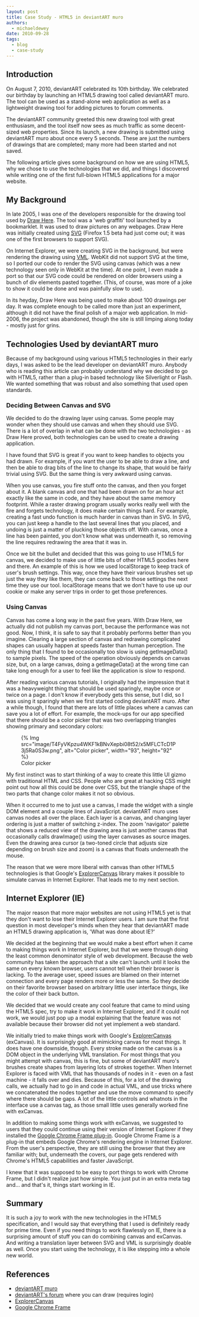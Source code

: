 ```yaml
---
layout: post
title: Case Study - HTML5 in deviantART muro
authors:
  - michaeldewey
date: 2010-09-28
tags:
  - blog
  - case-study
---
```


## Introduction
 
On August 7, 2010, deviantART celebrated its 10th birthday.
We celebrated our birthday by launching an HTML5 drawing tool called deviantART muro.
The tool can be used as a stand-alone web application as well as a lightweight drawing
tool for adding pictures to forum comments.

The deviantART community greeted this new drawing tool with great enthusiasm,
and the tool itself now sees as much traffic as some decent-sized web properties.
Since its launch, a new drawing is submitted using deviantART muro about once every 5 seconds.
These are just the numbers of drawings that are completed; many more had been started and not saved.

The following article gives some background on how we are using HTML5,
why we chose to use the technologies that we did, and things I discovered while writing
one of the first full-blown HTML5 applications for a major website.

## My Background

In late 2005, I was one of the developers responsible for the drawing tool used by
[Draw Here](http://drawhere.com/).  The tool was a 'web graffiti' tool launched by a bookmarklet.
It was used to draw pictures on any webpages.  Draw Here was initially created using
[SVG](http://www.w3.org/Graphics/SVG/) (Firefox 1.5 beta had just come out; it was one of the first browsers to support SVG).

On Internet Explorer, we were creating SVG in the background, but were rendering the drawing
using [VML](http://www.w3.org/TR/NOTE-VML).
WebKit did not support SVG at the time, so I ported our code to render the SVG using canvas
(which was a new technology seen only in WebKit at the time). At one point, I even made a port
so that our SVG code could be rendered on older browsers using a bunch of div elements pasted together.
(This, of course, was more of a joke to show it could be done and was painfully slow to use).

In its heyday, Draw Here was being used to make about 100 drawings per day.
It was complete enough to be called more than just an experiment, although it did not have
the final polish of a major web application. In mid-2006, the project was abandoned,
though the site is still limping along today - mostly just for grins.

## Technologies Used by deviantART muro

Because of my background using various HTML5 technologies in their early days,
I was asked to be the lead developer on deviantART muro. Anybody who is reading this article
can probably understand why we decided to go with HTML5, rather than a plug-in based technology
like Silverlight or Flash.  We wanted something that was robust and also something that used open standards.

### Deciding Between Canvas and SVG

We decided to do the drawing layer using canvas. Some people may wonder when they should use
canvas and when they should use SVG.  There is a lot of overlap in what can be done with the two
technologies - as Draw Here proved, both technologies can be used to create a drawing application.

I have found that SVG is great if you want to keep handles to objects you had drawn.
For example, if you want the user to be able to draw a line, and then be able to drag bits of
the line to change its shape, that would be fairly trivial using SVG. But the same thing is very awkward using canvas.

When you use canvas, you fire stuff onto the canvas, and then you forget about it.
A blank canvas and one that had been drawn on for an hour act exactly like the same in code,
and they have about the same memory footprint. While a raster drawing program usually works really well
with the fire and forgets technology, it does make certain things hard. For example, creating a fast undo
function is much harder in canvas than in SVG. In SVG, you can just keep a handle to the last several
lines that you placed, and undoing is just a matter of plucking those objects off.
With canvas, once a line has been painted, you don't know what was underneath it,
so removing the line requires redrawing the area that it was in.

Once we bit the bullet and decided that this was going to use HTML5 for canvas,
we decided to make use of little bits of other HTML5 goodies here and there.
An example of this is how we used localStorage to keep track of user's brush settings.
This way, once they have their various brushes set up just the way they like them,
they can come back to those settings the next time they use our tool.
localStorage means that we don't have to use up our cookie or make any server trips in order to get those preferences. 

### Using Canvas

Canvas has come a long way in the past five years. With Draw Here, we actually did not publish my canvas port,
because the performance was not good. Now, I think, it is safe to say that it probably performs better than you imagine.
Clearing a large section of canvas and redrawing complicated shapes can usually happen at speeds faster than human perception.
The only thing that I found to be occasionally too slow is using getImageData() to sample pixels.
The speed of the operation obviously depends on canvas size, but, on a large canvas,
doing a getImageData() at the wrong time can take long enough for a user to feel like the application is slow to respond.

After reading various canvas tutorials, I originally had the impression that it was a heavyweight thing
that should be used sparingly, maybe once or twice on a page. I don't know if everybody gets this sense, but I did,
so I was using it sparingly when we first started coding deviantART muro. After a while though,
I found that there are lots of little places where a canvas can save you a lot of effort.
For example, the mock-ups for our app specified that there should be a color picker that was
two overlapping triangles showing primary and secondary colors:

<figure>
{% Img src="image/T4FyVKpzu4WKF1kBNvXepbi08t52/x5MFLCTcD1P3j5Ra0S3w.png", alt="Color picker", width="93", height="92" %}
<figcaption>Color picker</figcaption>
</figure>

My first instinct was to start thinking of a way to create this little UI gizmo with traditional HTML and CSS.
People who are great at hacking CSS might point out how all this could be done over CSS,
but the triangle shape of the two parts that change color makes it not so obvious.

When it occurred to me to just use a canvas, I made the widget with a single DOM element and a couple lines of JavaScript.
deviantART muro uses canvas nodes all over the place. Each layer is a canvas, and changing layer ordering is
just a matter of switching z-index. The zoom 'navigator' palette that shows a reduced view of the drawing area
is just another canvas that occasionally calls drawImage() using the layer canvases as source images.
Even the drawing area cursor (a two-toned circle that adjusts size depending on brush size and zoom)
is a canvas that floats underneath the mouse.

The reason that we were more liberal with canvas than other HTML5 technologies is that
Google's [ExplorerCanvas](http://code.google.com/p/explorercanvas) library makes it
possible to simulate canvas in Internet Explorer. That leads me to my next section.

## Internet Explorer (IE)

The major reason that more major websites are not using HTML5 yet is that
they don't want to lose their Internet Explorer users. I am sure that the first question in most
developer's minds when they hear that deviantART made an HTML5 drawing application is,
'What was done about IE?' 

We decided at the beginning that we would make a best effort when it came to
making things work in Internet Explorer, but that we were through doing the least
common denominator style of web development.  Because the web community has taken the approach
that a site can't launch until it looks the same on every known browser, users cannot
tell when their browser is lacking. To the average user, speed issues are blamed on
their internet connection and every page renders more or less the same.
So they decide on their favorite browser based on arbitrary little user interface things,
like the color of their back button.

We decided that we would create any cool feature that came to mind using the HTML5 spec,
try to make it work in Internet Explorer, and if it could not work, we would just pop up
a modal explaining that the feature was not available because their browser did not yet implement a web standard.

We initially tried to make things work with Google's
[ExplorerCanvas](http://code.google.com/p/explorercanvas/) (exCanvas).
It is surprisingly good at mimicking canvas for most things. It does have one downside, though.
Every stroke made on the canvas is a DOM object in the underlying VML translation.
For most things that you might attempt with canvas, this is fine, but some of deviantART muro's brushes
create shapes from layering lots of strokes together. When Internet Explorer is faced with VML that has
thousands of nodes in it - even on a fast machine - it falls over and dies.
Because of this, for a lot of the drawing calls, we actually had to go in and code in actual VML,
and use tricks where we concatenated the nodes together and use the move command to specify where there should be gaps.
A lot of the little controls and whatnots in the interface use a canvas tag,
as those small little uses generally worked fine with exCanvas.

In addition to making some things work with exCanvas, we suggested to users that
they could continue using their version of Internet Explorer if they installed the
[Google Chrome Frame plug-in](http://code.google.com/chrome/chromeframe/).
Google Chrome Frame is a plug-in that embeds Google Chrome's rendering engine in Internet Explorer.
From the user's perspective, they are still using the browser that they are familiar with;
but, underneath the covers, our page gets rendered with Chrome's HTML5 capabilities and faster JavaScript.

I knew that it was supposed to be easy to port things to work with Chrome Frame,
but I didn't realize just how simple. You just put in an extra meta tag and… and that's it,
things start working in IE. 

## Summary

It is such a joy to work with the new technologies in the HTML5 specification,
and I would say that everything that I used is definitely ready for prime time.
Even if you need things to work flawlessly on IE, there is a surprising amount of stuff
you can do combining canvas and exCanvas. And writing a translation layer between SVG and VML
is surprisingly doable as well. Once you start using the technology, it is like stepping into a whole new world.

## References

- [deviantART muro](http://muro.deviantart.com)
- [deviantART's forum](http://forum.deviantart.com/devart/drawplz/) where you can draw (requires login) 
- [ExplorerCanvas](http://excanvas.sourceforge.net/)
- [Google Chrome Frame](http://code.google.com/chrome/chromeframe/)
